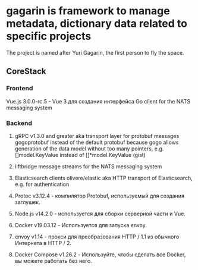 # gagarin is framework to manage metadata, dictionary data related to specific projects

The project is named after Yuri Gagarin, the first person to fly the space.

## CoreStack
### Frontend
Vue.js 3.0.0-rc.5 - Vue 3 для создания интерфейса
Go client for the NATS messaging system

### Backend
1. gRPC v1.3.0 and greater aka transport layer for protobuf messages
gogoprotobuf instead of the default protobuf because gogo allows generation of the data model without too many pointers, e.g. []model.KeyValue instead of []*model.KeyValue (gist)

2. liftbridge message streams for the NATS messaging system
3. Elasticsearch clients olivere/elastic aka HTTP transport of Elasticsearch, e.g. for authentication
4. Protoc v3.12.4 - компилятор Protobuf, используемый для создания заглушек.
5. Node.js v14.2.0 - используется для сборки серверной части и Vue.
6. Docker v19.03.12 - Используется для запуска envoy.
7. envoy v1.14 - прокси для преобразования HTTP / 1.1 из обычного Интернета в HTTP / 2.
8. Docker Compose v1.26.2 - Используйте, чтобы сделать все Docker, вы можете работать без него.
